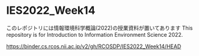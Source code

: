 # IES2022_Week14

このレポジトリには情報環境科学概論(2022)の授業資料が置いてあります
This repository is for Introduction to Information Environment Science 2022.

https://binder.cs.rcos.nii.ac.jp/v2/gh/RCOSDP/IES2022_Week14/HEAD
